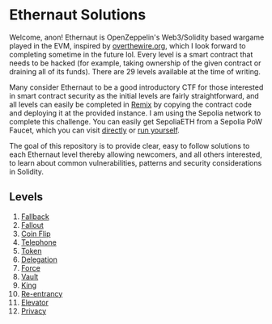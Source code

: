 # Ethernaut Solutions

Welcome, anon! Ethernaut is OpenZeppelin's Web3/Solidity based wargame played in the EVM, inspired by [overthewire.org](https://overthewire.org/wargames/), which I look forward to completing sometime in the future lol. Every level is a smart contract that needs to be hacked (for example, taking ownership of the given contract or draining all of its funds). There are 29 levels available at the time of writing.

Many consider Ethernaut to be a good introductory CTF for those interested in smart contract security as the initial levels are fairly straightforward, and all levels can easily be completed in [Remix](https://remix.ethereum.org) by copying the contract code and deploying it at the provided instance. I am using the Sepolia network to complete this challenge. You can easily get SepoliaETH from a Sepolia PoW Faucet, which you can visit [directly](https://sepolia-faucet.pk910.de/) or [run yourself](https://github.com/pk910/PoWFaucet).

The goal of this repository is to provide clear, easy to follow solutions to each Ethernaut level thereby allowing newcomers, and all others interested, to learn about common vulnerabilities, patterns and security considerations in Solidity.

## Levels
1. [Fallback](https://github.com/0xIchigo/ethernaut/blob/master/Fallback/Solution.md)
2. [Fallout](https://github.com/0xIchigo/ethernaut/blob/master/Fallout/Solution.md)
3. [Coin Flip](https://github.com/0xIchigo/ethernaut/blob/master/CoinFlip/Solution.md) 
4. [Telephone](https://github.com/0xIchigo/ethernaut/blob/master/Telephone/Solution.md)
5. [Token](https://github.com/0xIchigo/ethernaut/blob/master/Token/Solution.md)
6. [Delegation](https://github.com/0xIchigo/ethernaut/blob/master/Delegation/Solution.md)
7. [Force](https://github.com/0xIchigo/ethernaut/blob/master/Force/Solution.md)
8. [Vault](https://github.com/0xIchigo/ethernaut/blob/master/Vault/Solution.md)
9. [King](https://github.com/0xIchigo/Ethernaut/blob/master/King/Solution.md)
10. [Re-entrancy](https://github.com/0xIchigo/Ethernaut/blob/master/Re-entrancy/Solution.md)
11. [Elevator](https://github.com/0xIchigo/Ethernaut/blob/master/Elevator/Solution.md)
12. [Privacy](https://github.com/0xIchigo/Ethernaut/blob/master/Elevator/Solution.md)